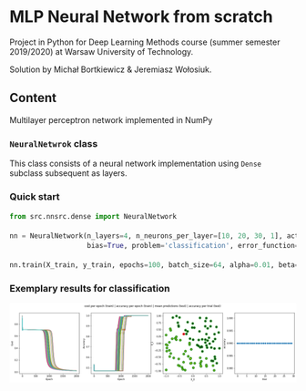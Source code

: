# MLP Neural Network from scratch

Project in Python for Deep Learning Methods course (summer semester 2019/2020) at Warsaw University of Technology.

Solution by Michał Bortkiewicz & Jeremiasz Wołosiuk.

## Content
Multilayer perceptron network implemented in NumPy

### `NeuralNetwrok` class
    
This class consists of a neural network implementation using `Dense` subclass subsequent as layers. 


### Quick start
```python
from src.nnsrc.dense import NeuralNetwork

nn = NeuralNetwork(n_layers=4, n_neurons_per_layer=[10, 20, 30, 1], act_funcs=['sigmoid', 'sigmoid', 'sigmoid', 'sigmoid'],
                   bias=True, problem='classification', error_function='error_function', seed=17)

nn.train(X_train, y_train, epochs=100, batch_size=64, alpha=0.01, beta=0.9)
```

### Exemplary results for classification

![](notebooks/figures/download.png)
